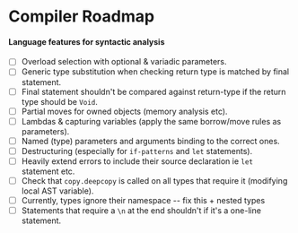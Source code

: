 # Compiler Roadmap
#### Language features for syntactic analysis
- [ ] Overload selection with optional & variadic parameters.
- [ ] Generic type substitution when checking return type is matched by final statement.
- [ ] Final statement shouldn't be compared against return-type if the return type should be `Void`.
- [ ] Partial moves for owned objects (memory analysis etc).
- [ ] Lambdas & capturing variables (apply the same borrow/move rules as parameters).
- [ ] Named (type) parameters and arguments binding to the correct ones.
- [ ] Destructuring (especially for `if-patterns` and `let` statements).
- [ ] Heavily extend errors to include their source declaration ie `let` statement etc.
- [ ] Check that `copy.deepcopy` is called on all types that require it (modifying local AST variable).
- [ ] Currently, types ignore their namespace -- fix this + nested types
- [ ] Statements that require a `\n` at the end shouldn't if it's a one-line statement.
